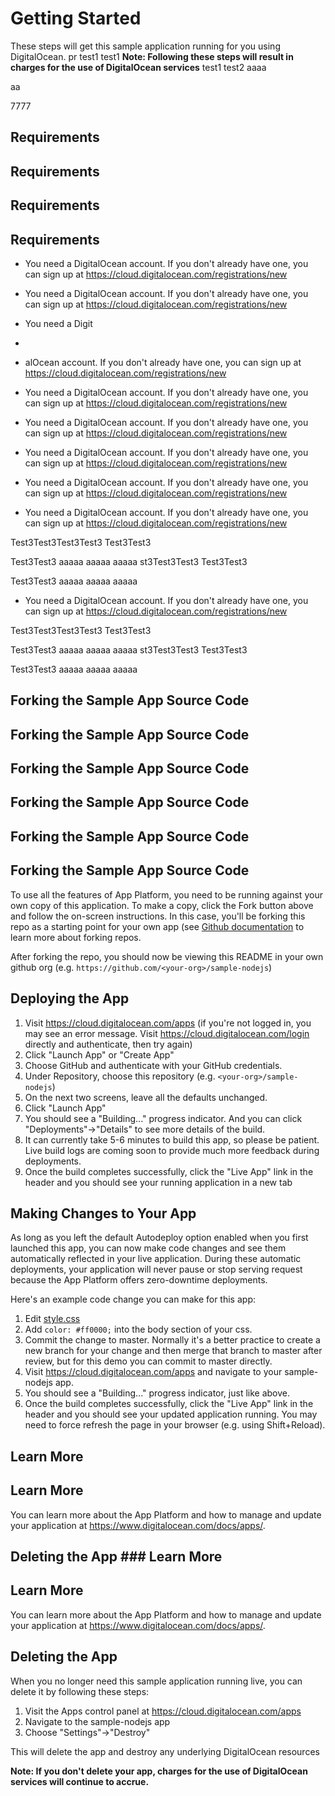 # Getting Started #

These steps will get this sample application running for you using DigitalOcean.
pr test1 test1
**Note: Following these steps will result in charges for the use of DigitalOcean services**
test1
test2
aaaa

aa

7777
## Requirements
## Requirements
## Requirements
## Requirements
* You need a DigitalOcean account. If you don't already have one, you can sign up at https://cloud.digitalocean.com/registrations/new
* You need a DigitalOcean account. If you don't already have one, you can sign up at https://cloud.digitalocean.com/registrations/new
* You need a Digit
*
* alOcean account. If you don't already have one, you can sign up at https://cloud.digitalocean.com/registrations/new
* You need a DigitalOcean account. If you don't already have one, you can sign up at https://cloud.digitalocean.com/registrations/new
* You need a DigitalOcean account. If you don't already have one, you can sign up at https://cloud.digitalocean.com/registrations/new
* You need a DigitalOcean account. If you don't already have one, you can sign up at https://cloud.digitalocean.com/registrations/new

* You need a DigitalOcean account. If you don't already have one, you can sign up at https://cloud.digitalocean.com/registrations/new
* You need a DigitalOcean account. If you don't already have one, you can sign up at https://cloud.digitalocean.com/registrations/new

Test3Test3Test3Test3
    Test3Test3

Test3Test3
    aaaaa
    aaaaa
    aaaaa
st3Test3Test3
    Test3Test3

Test3Test3
    aaaaa
    aaaaa
    aaaaa
* You need a DigitalOcean account. If you don't already have one, you can sign up at https://cloud.digitalocean.com/registrations/new

Test3Test3Test3Test3
    Test3Test3

Test3Test3
    aaaaa
    aaaaa
    aaaaa
st3Test3Test3
    Test3Test3

Test3Test3
    aaaaa
    aaaaa
    aaaaa

## Forking the Sample App Source Code
## Forking the Sample App Source Code
## Forking the Sample App Source Code    
## Forking the Sample App Source Code
## Forking the Sample App Source Code
## Forking the Sample App Source Code

To use all the features of App Platform, you need to be running against your own copy of this application. To make a copy, click the Fork button above and follow the on-screen instructions. In this case, you'll be forking this repo as a starting point for your own app (see [Github documentation](https://docs.github.com/en/github/getting-started-with-github/fork-a-repo) to learn more about forking repos.

After forking the repo, you should now be viewing this README in your own github org (e.g. `https://github.com/<your-org>/sample-nodejs`)

## Deploying the App ##

1. Visit https://cloud.digitalocean.com/apps (if you're not logged in, you may see an error message. Visit https://cloud.digitalocean.com/login directly and authenticate, then try again)
1. Click "Launch App" or "Create App"
1. Choose GitHub and authenticate with your GitHub credentials.
1. Under Repository, choose this repository (e.g. `<your-org>/sample-nodejs`)
1. On the next two screens, leave all the defaults unchanged.
1. Click "Launch App"
1. You should see a "Building..." progress indicator. And you can click "Deployments"→"Details" to see more details of the build.
1. It can currently take 5-6 minutes to build this app, so please be patient. Live build logs are coming soon to provide much more feedback during deployments.
1. Once the build completes successfully, click the "Live App" link in the header and you should see your running application in a new tab

## Making Changes to Your App ##

As long as you left the default Autodeploy option enabled when you first launched this app, you can now make code changes and see them automatically reflected in your live application. During these automatic deployments, your application will never pause or stop serving request because the App Platform offers zero-downtime deployments.

Here's an example code change you can make for this app:
1. Edit [style.css](public/stylesheets/style.css)
1. Add `color: #ff0000;` into the body section of your css.
1. Commit the change to master. Normally it's a better practice to create a new branch for your change and then merge that branch to master after review, but for this demo you can commit to master directly.
1. Visit https://cloud.digitalocean.com/apps and navigate to your sample-nodejs app.
1. You should see a "Building..." progress indicator, just like above.
1. Once the build completes successfully, click the "Live App" link in the header and you should see your updated application running. You may need to force refresh the page in your browser (e.g. using Shift+Reload).

## Learn More ##
## Learn More ##
You can learn more about the App Platform and how to manage and update your application at https://www.digitalocean.com/docs/apps/.


## Deleting the App ### Learn More ##
## Learn More ##
You can learn more about the App Platform and how to manage and update your application at https://www.digitalocean.com/docs/apps/.


## Deleting the App #

When you no longer need this sample application running live, you can delete it by following these steps:
1. Visit the Apps control panel at https://cloud.digitalocean.com/apps
1. Navigate to the sample-nodejs app
1. Choose "Settings"->"Destroy"

This will delete the app and destroy any underlying DigitalOcean resources

**Note: If you don't delete your app, charges for the use of DigitalOcean services will continue to accrue.**

